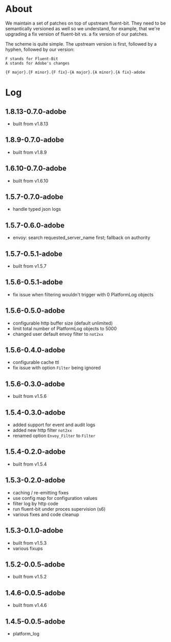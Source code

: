 # About

We maintain a set of patches on top of upstream fluent-bit. They need to be
semantically versioned as well so we understand, for example, that we're
upgrading a fix version of fluent-bit vs. a fix version of our patches.

The scheme is quite simple. The upstream version is first, followed by a hyphen,
followed by our version:

```
F stands for Fluent-Bit
A stands for Adobe's changes

{F major}.{F minor}.{F fix}-{A major}.{A minor}.{A fix}-adobe
```

# Log

## 1.8.13-0.7.0-adobe

- built from v1.8.13

## 1.8.9-0.7.0-adobe

- built from v1.8.9

## 1.6.10-0.7.0-adobe

- built from v1.6.10

## 1.5.7-0.7.0-adobe

- handle typed json logs

## 1.5.7-0.6.0-adobe

- envoy: search requested_server_name first; fallback on authority

## 1.5.7-0.5.1-adobe

- built from v1.5.7

## 1.5.6-0.5.1-adobe

- fix issue when filtering wouldn't trigger with 0 PlatformLog objects

## 1.5.6-0.5.0-adobe

- configurable http buffer size (default unlimited)
- limit total number of PlatformLog objects to 5000
- changed user default envoy filter to `not2xx`

## 1.5.6-0.4.0-adobe

- configurable cache ttl
- fix issue with option `Filter` being ignored

## 1.5.6-0.3.0-adobe

- built from v1.5.6

## 1.5.4-0.3.0-adobe

- added support for event and audit logs
- added new http filter `not2xx`
- renamed option `Envoy_Filter` to `Filter`

## 1.5.4-0.2.0-adobe

- built from v1.5.4

## 1.5.3-0.2.0-adobe

- caching / re-emitting fixes
- use config map for configuration values
- filter log by http code
- run fluent-bit under proces supervision (s6)
- various fixes and code cleanup

## 1.5.3-0.1.0-adobe

- built from v1.5.3
- various fixups

## 1.5.2-0.0.5-adobe

- built from v1.5.2

## 1.4.6-0.0.5-adobe

- built from v1.4.6

## 1.4.5-0.0.5-adobe

- platform_log
